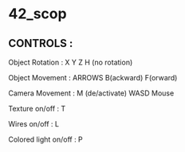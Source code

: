 # 42_scop

## CONTROLS :
Object Rotation	:	X	Y	Z	H (no rotation)

Object Movement	:	ARROWS	B(ackward)	F(orward)

Camera Movement	:	M (de/activate)	WASD	Mouse

Texture on/off		:	T

Wires on/off		:	L

Colored light on/off	:	P 
